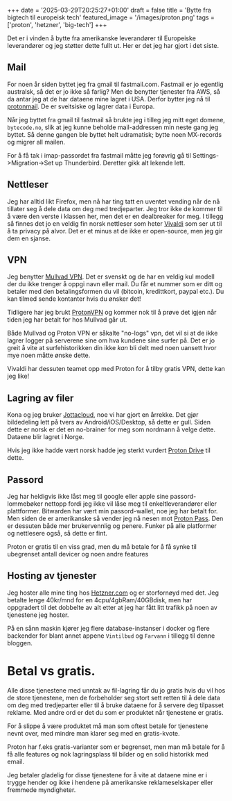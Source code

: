 +++
date = '2025-03-29T20:25:27+01:00'
draft = false
title = 'Bytte fra bigtech til europeisk tech'
featured_image = '/images/proton.png'
tags = ['proton', 'hetzner', 'big-tech']
+++

Det er i vinden å bytte fra amerikanske leverandører til Europeiske leverandører og jeg støtter dette fullt ut. Her er det jeg har gjort i det siste.

## Mail

For noen år siden byttet jeg fra gmail til fastmail.com. Fastmail er jo egentlig australsk, så det er jo ikke så farlig? Men de benytter tjenester fra AWS, så da antar jeg at de har dataene mine lagret i USA. Derfor bytter jeg nå til [protonmail](https://protonmail.com). De er sveitsiske og lagrer data i Europa.

 Når jeg byttet fra gmail til fastmail så brukte jeg i tilleg jeg mitt eget domene, `bytecode.no`, slik at jeg kunne beholde mail-addressen min neste gang jeg byttet. Så denne gangen ble byttet helt udramatisk; bytte noen MX-records og migrer all mailen. 

 For å få tak i imap-passordet fra fastmail måtte jeg forøvrig gå til Settings->Migration->Set up Thunderbird. Deretter gikk alt lekende lett.

## Nettleser

Jeg har alltid likt Firefox, men nå har ting tatt en uventet vending når de nå tillater seg å dele data om deg med tredjeparter. Jeg tror ikke de kommer til å være den verste i klassen her, men det er en dealbreaker for meg. I tillegg så finnes det jo en veldig fin norsk nettleser som heter [Vivaldi](https://vivaldi.com) som ser ut til å ta privacy på alvor. Det er et minus at de ikke er open-source, men jeg gir dem en sjanse. 

 ## VPN

Jeg benytter [Mullvad VPN](https://mullvad.net/en). Det er svenskt og de har en veldig kul modell der du ikke trenger å oppgi navn eller mail. Du får et nummer som er ditt og betaler med den betalingsformen du vil (bitcoin, kredittkort, paypal etc.). Du kan tilmed sende kontanter hvis du ønsker det!

Tidligere har jeg brukt [ProtonVPN](https://protonvpn.com) og kommer nok til å prøve det igjen når tiden jeg har betalt for hos Mullvad går ut. 

Både Mullvad og Proton VPN er såkalte "no-logs" vpn, det vil si at de ikke lagrer logger på serverene sine om hva kundene sine surfer på. Det er jo greit å vite at surfehistorikken din ikke _kan_ bli delt med noen uansett hvor mye noen måtte ønske dette. 

Vivaldi har dessuten teamet opp med Proton for å tilby gratis VPN, dette kan jeg like!

 ## Lagring av filer

Kona og jeg bruker [Jottacloud](https://Jottacloud.no), noe vi har gjort en årrekke. Det gjør bildedeling lett på tvers av Android/iOS/Desktop, så dette er gull. Siden dette er norsk er det en no-brainer for meg som nordmann å velge dette. Dataene blir lagret i Norge. 

Hvis jeg ikke hadde vært norsk hadde jeg sterkt vurdert [Proton Drive](https://https://proton.me/drive) til dette.


## Passord

Jeg har heldigvis ikke låst meg til google eller apple sine passord-lommebøker nettopp fordi jeg ikke vil låse meg til enkeltleverandører eller plattformer. Bitwarden har vært min passord-wallet, noe jeg har betalt for. Men siden de er amerikanske så vender jeg nå nesen mot [Proton Pass](https://proton.me/pass). Den er dessuten både mer brukervennlig og penere. Funker på alle platformer og nettlesere også, så dette er fint. 

Proton er gratis til en viss grad, men du må betale for å få synke til ubegrenset antall devicer og noen andre features

## Hosting av tjenester

Jeg hoster alle mine ting hos [Hetzner.com](https://hetzner.com) og er storfornøyd med det. Jeg betalte lenge 40kr/mnd for en 4cpu/4gbRam/40GBdisk, men har oppgradert til det dobbelte av alt etter at jeg har fått litt trafikk på noen av tjenestene jeg hoster. 

På en sånn maskin kjører jeg flere database-instanser i docker og flere backender for blant annet appene `Vintilbud` og `Farvann` i tillegg til denne bloggen. 


# Betal vs gratis. 

Alle disse tjenestene med unntak av fil-lagring får du jo gratis hvis du vil hos de store tjenestene, men de forbeholder seg stort sett retten til å dele data om deg med tredjeparter eller til å bruke dataene for å servere deg tilpasset reklame. Med andre ord er det du som er produktet når tjenestene er gratis. 

For å slippe å være produktet må man som oftest betale for tjenestene nevnt over, med mindre man klarer seg med en gratis-kvote. 

Proton har f.eks gratis-varianter som er begrenset, men man må betale for å få alle features og nok lagringsplass til bilder og en solid historikk med email. 

Jeg betaler gladelig for disse tjenestene for å vite at dataene mine er i trygge hender og ikke i hendene på amerikanske reklameselskaper eller fremmede myndigheter. 